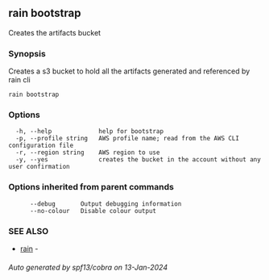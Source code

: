 ## rain bootstrap

Creates the artifacts bucket

### Synopsis

Creates a s3 bucket to hold all the artifacts generated and referenced by rain cli

```
rain bootstrap
```

### Options

```
  -h, --help             help for bootstrap
  -p, --profile string   AWS profile name; read from the AWS CLI configuration file
  -r, --region string    AWS region to use
  -y, --yes              creates the bucket in the account without any user confirmation
```

### Options inherited from parent commands

```
      --debug       Output debugging information
      --no-colour   Disable colour output
```

### SEE ALSO

* [rain](index.md)	 - 

###### Auto generated by spf13/cobra on 13-Jan-2024
